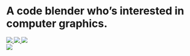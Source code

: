 # A code blender who’s interested in computer graphics.

<!--
**whwuhan/whwuhan** is a ✨ _special_ ✨ repository because its `README.md` (this file) appears on your GitHub profile.

Here are some ideas to get you started:

- 🔭 I’m currently working on ...
- 🌱 I’m currently learning ...
- 👯 I’m looking to collaborate on ...
- 🤔 I’m looking for help with ...
- 💬 Ask me about ...
- 📫 How to reach me: ...
- 😄 Pronouns: ...
- ⚡ Fun fact: ...
-->
<div>
   
   <div>
      <!-- github统计 -->
      <a href="https://github.com/whwuhan">
         <img src="https://github-readme-stats.vercel.app/api?username=whwuhan&theme=tokyonight&show_icons=true&count_private=true" />
      </a>
      <a href="https://github.com/whwuhan">
         <img src="https://github-readme-stats.vercel.app/api/top-langs?username=whwuhan" />
      </a>
      <!-- 额外的pins -->
      <a href="">
        <img src="https://github-readme-stats.vercel.app/api/pin/?username=whwuhan&repo=Coolender" />
      </a>
   </div>
   <!-- 擅长语言 -->
   <div>
      <a href="https://github.com/whwuhan">
         <img src="https://github-readme-stats.vercel.app/api/top-langs?username=whwuhan" />
      </a>
   </div>
</div>









